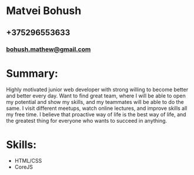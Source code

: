 # Matvei Bohush
## +375296553633
### bohush.mathew@gmail.com

# Summary:
Highly motivated junior web developer with strong willing to become better and better every day.
Want to find great team, where I will be able to open my potential and show my skills, and my teammates will be able to do the same.
I visit different meetups,  watch online lectures, and improve skills all my free time.
I believe that proactive way of life is the best way of life, and the greatest thing for everyone who wants to succeed in anything. 

# Skills:
- HTML/CSS
- CoreJS
